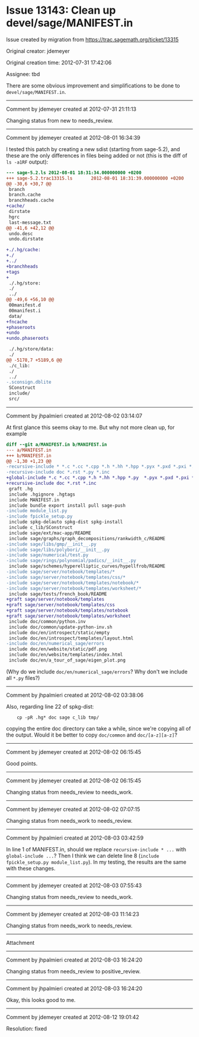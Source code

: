 # Issue 13143: Clean up devel/sage/MANIFEST.in

Issue created by migration from https://trac.sagemath.org/ticket/13315

Original creator: jdemeyer

Original creation time: 2012-07-31 17:42:06

Assignee: tbd

There are some obvious improvement and simplifications to be done to `devel/sage/MANIFEST.in`.


---

Comment by jdemeyer created at 2012-07-31 21:11:13

Changing status from new to needs_review.


---

Comment by jdemeyer created at 2012-08-01 16:34:39

I tested this patch by creating a new sdist (starting from sage-5.2), and these are the only differences in files being added or not (this is the diff of `ls -a1RF` output):

```diff
--- sage-5.2.ls 2012-08-01 18:31:34.000000000 +0200
+++ sage-5.2.trac13315.ls       2012-08-01 18:31:39.000000000 +0200
@@ -30,6 +30,7 @@
 branch
 branch.cache
 branchheads.cache
+cache/
 dirstate
 hgrc
 last-message.txt
@@ -41,6 +42,12 @@
 undo.desc
 undo.dirstate

+./.hg/cache:
+./
+../
+branchheads
+tags
+
 ./.hg/store:
 ./
 ../
@@ -49,6 +56,10 @@
 00manifest.d
 00manifest.i
 data/
+fncache
+phaseroots
+undo
+undo.phaseroots

 ./.hg/store/data:
 ./
@@ -5178,7 +5189,6 @@
 ./c_lib:
 ./
 ../
-.sconsign.dblite
 SConstruct
 include/
 src/
```



---

Comment by jhpalmieri created at 2012-08-02 03:14:07

At first glance this seems okay to me. But why not more clean up, for example

```diff
diff --git a/MANIFEST.in b/MANIFEST.in
--- a/MANIFEST.in
+++ b/MANIFEST.in
@@ -1,30 +1,23 @@
-recursive-include * *.c *.cc *.cpp *.h *.hh *.hpp *.pyx *.pxd *.pxi *.txt *.tex
-recursive-include doc *.rst *.py *.inc
+global-include *.c *.cc *.cpp *.h *.hh *.hpp *.py  *.pyx *.pxd *.pxi *.txt *.tex
+recursive-include doc *.rst *.inc
 graft .hg
 include .hgignore .hgtags
 include MANIFEST.in
 include bundle export install pull sage-push
-include module_list.py
-include fpickle_setup.py
 include spkg-delauto spkg-dist spkg-install
 include c_lib/SConstruct
 include sage/ext/mac-app/README
 include sage/graphs/graph_decompositions/rankwidth_c/README
-include sage/libs/gmp/__init__.py
-include sage/libs/polybori/__init__.py
-include sage/numerical/test.py
-include sage/rings/polynomial/padics/__init__.py
 include sage/schemes/hyperelliptic_curves/hypellfrob/README
-include sage/server/notebook/templates/*
-include sage/server/notebook/templates/css/*
-include sage/server/notebook/templates/notebook/*
-include sage/server/notebook/templates/worksheet/*
 include sage/tests/french_book/README
+graft sage/server/notebook/templates
+graft sage/server/notebook/templates/css
+graft sage/server/notebook/templates/notebook
+graft sage/server/notebook/templates/worksheet
 include doc/common/python.inv
 include doc/common/update-python-inv.sh
 include doc/en/introspect/static/empty
 include doc/en/introspect/templates/layout.html
-include doc/en/numerical_sage/errors
 include doc/en/website/static/pdf.png
 include doc/en/website/templates/index.html
 include doc/en/a_tour_of_sage/eigen_plot.png
```

(Why do we include `doc/en/numerical_sage/errors`? Why don't we include all `*.py` files?)


---

Comment by jhpalmieri created at 2012-08-02 03:38:06

Also, regarding line 22 of spkg-dist:

```
	cp -pR .hg* doc sage c_lib tmp/
```

copying the entire doc directory can take a while, since we're copying all of the output. Would it be better to copy `doc/common` and `doc/[a-z][a-z]`?


---

Comment by jdemeyer created at 2012-08-02 06:15:45

Good points.


---

Comment by jdemeyer created at 2012-08-02 06:15:45

Changing status from needs_review to needs_work.


---

Comment by jdemeyer created at 2012-08-02 07:07:15

Changing status from needs_work to needs_review.


---

Comment by jhpalmieri created at 2012-08-03 03:42:59

In line 1 of MANIFEST.in, should we replace `recursive-include * ...` with `global-include ...`? Then I think we can delete line 8 (`include fpickle_setup.py module_list.py`). In my testing, the results are the same with these changes.


---

Comment by jdemeyer created at 2012-08-03 07:55:43

Changing status from needs_review to needs_work.


---

Comment by jdemeyer created at 2012-08-03 11:14:23

Changing status from needs_work to needs_review.


---

Attachment


---

Comment by jhpalmieri created at 2012-08-03 16:24:20

Changing status from needs_review to positive_review.


---

Comment by jhpalmieri created at 2012-08-03 16:24:20

Okay, this looks good to me.


---

Comment by jdemeyer created at 2012-08-12 19:01:42

Resolution: fixed
